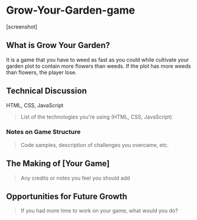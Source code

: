 # Grow-Your-Garden-game

[screenshot]

## What is Grow Your Garden?

It is a game that you have to weed as fast as you could while cultivate your garden plot to contain more flowers than weeds. If the plot has more weeds than flowers, the player lose. 

## Technical Discussion

HTML, CSS, JavaScript

> List of the technologies you're using (HTML, CSS, JavaScript)

### Notes on Game Structure



> Code samples, description of challenges you overcame, etc.

## The Making of [Your Game]

> Any credits or notes you feel you should add

## Opportunities for Future Growth

> If you had more time to work on your game, what would you do?
